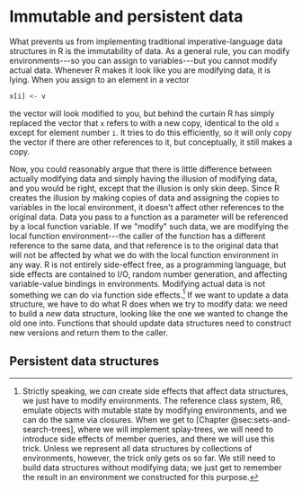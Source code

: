 # Immutable and persistent data

What prevents us from implementing traditional imperative-language data structures in R is the immutability of data. As a general rule, you can modify environments---so you can assign to variables---but you cannot modify actual data. Whenever R makes it look like you are modifying data, it is lying. When you assign to an element in a vector

```r
x[i] <- v
```

the vector will look modified to you, but behind the curtain R has simply replaced the vector that `x` refers to with a new copy, identical to the old `x` except for element number `i`. It tries to do this efficiently, so it will only copy the vector if there are other references to it, but conceptually, it still makes a copy. 

Now, you could reasonably argue that there is little difference between actually modifying data and simply having the illusion of modifying data, and you would be right, except that the illusion is only skin deep. Since R creates the illusion by making copies of data and assigning the copies to variables in the local environment, it doesn't affect other references to the original data. Data you pass to a function as a parameter will be referenced by a local function variable. If we "modify" such data, we are modifying the local function environment---the caller of the function has a different reference to the same data, and that reference is to the original data that will not be affected by what we do with the local function environment in any way. R is not entirely side-effect free, as a programming language, but side effects are contained to I/O, random number generation, and affecting variable-value bindings in environments. Modifying actual data is not something we can do via function side effects.[^sideeffects] If we want to update a data structure, we have to do what R does when we try to modify data: we need to build a *new* data structure, looking like the one we wanted to change the old one into. Functions that should update data structures need to construct new versions and return them to the caller.

[^sideeffects]: Strictly speaking, we *can* create side effects that affect data structures, we just have to modify environments. The reference class system, R6, emulate objects with mutable state by modifying environments, and we can do the same via closures. When we get to [Chapter @sec:sets-and-search-trees], where we will implement splay-trees, we will need to introduce side effects of member queries, and there we will use this trick. Unless we represent all data structures by collections of environments, however, the trick only gets os so far. We still need to build data structures without modifying data; we just get to remember the result in an environment we constructed for this purpose.

## Persistent data structures

